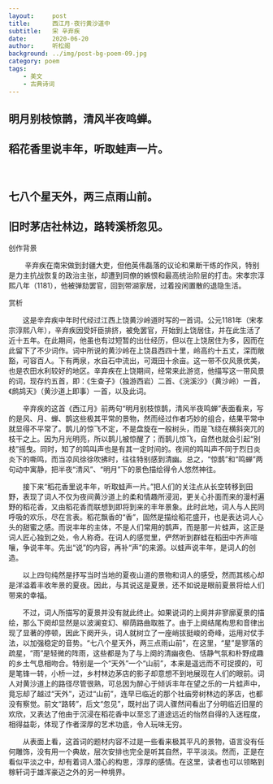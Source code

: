 ```yaml
---
layout:     post
title:      西江月·夜行黄沙道中
subtitle:   宋 辛弃疾
date:       2020-06-20
author:     听松阁
background: ../img/post-bg-poem-09.jpg
category: poem
tags:
    - 美文
    - 古典诗词
---
```


## 明月别枝惊鹊，清风半夜鸣蝉。
## 稻花香里说丰年，听取蛙声一片。 
&nbsp;
## 七八个星天外，两三点雨山前。
## 旧时茅店社林边，路转溪桥忽见。



创作背景

　　 辛弃疾在南宋做到封疆大吏，但他英伟磊落的议论和果断干练的作风，特别是力主抗战恢复的政治主张，却遭到同僚的嫉恨和最高统治阶层的打击。宋孝宗淳熙八年（1181），他被弹劾罢官，回到带湖家居，过着投闲置散的退隐生活。 



赏析

　　这是辛弃疾中年时代经过江西上饶黄沙岭道时写的一首词。公元1181年（宋孝宗淳熙八年），辛弃疾因受奸臣排挤，被免罢官，开始到上饶居住，并在此生活了近十五年。在此期间，他虽也有过短暂的出仕经历，但以在上饶居住为多，因而在此留下了不少词作。词中所说的黄沙岭在上饶县西四十里，岭高约十五丈，深而敞豁，可容百人。下有两泉，水自石中流出，可溉田十余亩。这一带不仅风景优美，也是农田水利较好的地区。辛弃疾在上饶期间，经常来此游览，他描写这一带风景的词，现存约五首，即：《生查子》（独游西岩）二首、《浣溪沙》（黄沙岭）一首，《鹧鸪天》（黄沙道上即事）一首，以及此词。

　　辛弃疾的这首《西江月》前两句“明月别枝惊鹊，清风半夜鸣蝉”表面看来，写的是风、月、蝉、鹊这些极其平常的景物，然而经过作者巧妙的组合，结果平常中就显得不平常了。鹊儿的惊飞不定，不是盘旋在一般树头，而是飞绕在横斜突兀的枝干之上。因为月光明亮，所以鹊儿被惊醒了；而鹊儿惊飞，自然也就会引起“别枝”摇曳。同时，知了的鸣叫声也是有其一定时间的。夜间的鸣叫声不同于烈日炎炎下的嘶鸣，而当凉风徐徐吹拂时，往往特别感到清幽。总之，“惊鹊”和“鸣蝉”两句动中寓静，把半夜“清风”、“明月”下的景色描绘得令人悠然神往。

　　接下来“稻花香里说丰年，听取蛙声一片。”把人们的关注点从长空转移到田野，表现了词人不仅为夜间黄沙道上的柔和情趣所浸润，更关心扑面而来的漫村遍野的稻花香，又由稻花香而联想到即将到来的丰年景象。此时此地，词人与人民同呼吸的欢乐，尽在言表。稻花飘香的“香”，固然是描绘稻花盛开，也是表达词人心头的甜蜜之感。而说丰年的主体，不是人们常用的鹊声，而是那一片蛙声，这正是词人匠心独到之处，令人称奇。在词人的感觉里，俨然听到群蛙在稻田中齐声喧嚷，争说丰年。先出“说”的内容，再补“声”的来源。以蛙声说丰年，是词人的创造。

　　以上四句纯然是抒写当时当地的夏夜山道的景物和词人的感受，然而其核心却是洋溢着丰收年景的夏夜。因此，与其说这是夏景，还不如说是眼前夏景将给人们带来的幸福。

　　不过，词人所描写的夏景并没有就此终止。如果说词的上阕并非寥廓夏景的描绘，那么下阕却显然是以波澜变幻、柳荫路曲取胜了。由于上阕结尾构思和音律出现了显著的停顿，因此下阕开头，词人就树立了一座峭拔挺峻的奇峰，运用对仗手法，以加强稳定的音势。“七八个星天外，两三点雨山前”，在这里，“星”是寥落的疏星，“雨”是轻微的阵雨，这些都是为了与上阕的清幽夜色、恬静气氛和朴野成趣的乡土气息相吻合。特别是一个“天外”一个“山前”，本来是遥远而不可捉摸的，可是笔锋一转，小桥一过，乡村林边茅店的影子却意想不到地展现在人们的眼前。词人对黄沙道上的路径尽管很熟，可总因为醉心于倾诉丰年在望之乐的一片蛙声中，竟忘却了越过“天外”，迈过“山前”，连早已临近的那个社庙旁树林边的茅店，也都没有察觉。前文“路转”，后文“忽见”，既衬出了词人骤然间看出了分明临近旧屋的欢欣，又表达了他由于沉浸在稻花香中以至忘了道途远近的怡然自得的入迷程度，相得益彰，体现了作者深厚的艺术功底，令人玩味无穷。

　　从表面上看，这首词的题材内容不过是一些看来极其平凡的景物，语言没有任何雕饰，没有用一个典故，层次安排也完全是听其自然，平平淡淡。然而，正是在看似平淡之中，却有着词人潜心的构思，淳厚的感情。在这里，读者也可以领略到稼轩词于雄浑豪迈之外的另一种境界。

